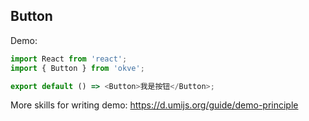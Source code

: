 ## Button

Demo:

```js
import React from 'react';
import { Button } from 'okve';

export default () => <Button>我是按钮</Button>;
```

More skills for writing demo: https://d.umijs.org/guide/demo-principle

